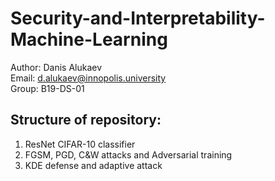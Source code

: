 # Security-and-Interpretability-Machine-Learning
Author: Danis Alukaev \
Email: d.alukaev@innopolis.university \
Group: B19-DS-01 

## Structure of repository:
1. ResNet CIFAR-10 classifier
2. FGSM, PGD, C&W attacks and Adversarial training
3. KDE defense and adaptive attack
